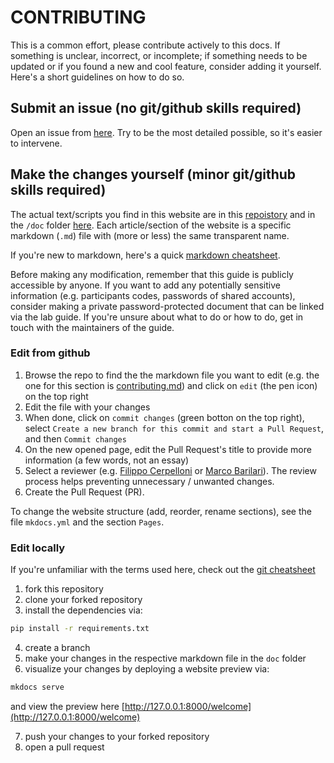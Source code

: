 # CONTRIBUTING

This is a common effort, please contribute actively to this docs.
If something is unclear, incorrect, or incomplete; if something needs to be updated or if you found a new and cool feature, consider adding it yourself.
Here's a short guidelines on how to do so.


## Submit an issue (no git/github skills required)

Open an issue from [here](https://github.com/cpp-lln-lab/CPP_LabGuide/issues/new/choose).
Try to be the most detailed possible, so it's easier to intervene.


## Make the changes yourself (minor git/github skills required)

The actual text/scripts you find in this website are in this [repoistory](https://github.com/cpp-lln-lab/CPP_LabGuide) and in the `/doc` folder [here](https://github.com/cpp-lln-lab/CPP_HPC/tree/main/doc).
Each article/section of the website is a specific markdown (`.md`) file with (more or less) the same transparent name.

If you're new to markdown, here's a quick [markdown cheatsheet](https://www.markdownguide.org/cheat-sheet/).

Before making any modification, remember that this guide is publicly accessible by anyone. If you want to add any potentially sensitive information (e.g. participants codes, passwords of shared accounts), consider making a private password-protected document that can be linked via the lab guide. If you're unsure about what to do or how to do, get in touch with the maintainers of the guide. 


### Edit from github

1. Browse the repo to find the the markdown file you want to edit (e.g. the one for this section is [contributing.md](https://github.com/cpp-lln-lab/CPP_HPC/blob/main/doc/contributing.md)) and click on `edit` (the pen icon) on the top right
2. Edit the file with your changes
3. When done, click on `commit changes` (green botton on the top right), select `Create a new branch for this commit and start a Pull Request`, and then `Commit changes`
4. On the new opened page, edit the Pull Request's title to provide more information (a few words, not an essay)
5. Select a reviewer (e.g. [Filippo Cerpelloni](https://github.com/fcerpe) or [Marco Barilari](https://github.com/marcobarilari)). The review process helps preventing unnecessary / unwanted changes.
6. Create the Pull Request (PR).

To change the website structure (add, reorder, rename sections), see the file `mkdocs.yml` and the section `Pages`.


### Edit locally

If you're unfamiliar with the terms used here, check out the [git cheatsheet](https://training.github.com/downloads/github-git-cheat-sheet/)

1. fork this repository
2. clone your forked repository
3. install the dependencies via:

```bash
pip install -r requirements.txt
```

4. create a branch
5. make your changes in the respective markdown file in the `doc` folder
6. visualize your changes by deploying a website preview via:

```bash
mkdocs serve
```

and view the preview here [http://127.0.0.1:8000/welcome](http://127.0.0.1:8000/welcome)

7. push your changes to your forked repository
8. open a pull request
